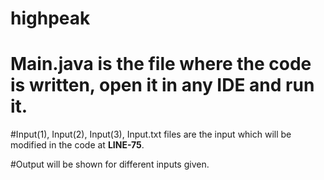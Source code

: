 # highpeak


# Main.java is the file where the code is written, open it in any IDE and run it.
#Input(1), Input(2), Input(3), Input.txt files are the input which will be modified in the code at **LINE-75**.

#Output will be shown for different inputs given.
